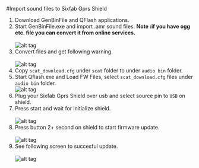 #Import sound files to Sixfab Gprs Shield

1. Download GenBinFile and QFlash applications.
2. Start GenBinFile.exe and import .amr sound files. **Note :if you have ogg etc. file you can convert it from online services.**<br/><br/>
  ![alt tag](https://raw.githubusercontent.com/sixfab/rpiShields/master/tutorials/tutorial9/images/1.png)
3. Convert files and get following warning.<br/><br/>
  ![alt tag](https://raw.githubusercontent.com/sixfab/rpiShields/master/tutorials/tutorial9/images/2.png)
4. Copy `scat_download.cfg` under `scat` folder to under `audio bin` folder.
5. Start Qflash.exe and Load FW Files, select `scat_download.cfg` files under `audio bin` folder.<br/>
  ![alt tag](https://raw.githubusercontent.com/sixfab/rpiShields/master/tutorials/tutorial9/images/3.png)
6. Plug your Sixfab Gprs Shield over usb and select source pin to `USB` on shield.
7. Press start and wait for initialize shield.<br/><br/>
  ![alt tag](https://raw.githubusercontent.com/sixfab/rpiShields/master/tutorials/tutorial9/images/4.png)
8. Press button 2+ second on shield to start firmware update.<br/><br/>
  ![alt tag](https://raw.githubusercontent.com/sixfab/rpiShields/master/tutorials/tutorial9/images/5.png)
9. See following screen to succesful update.<br/><br/>
  ![alt tag](https://raw.githubusercontent.com/sixfab/rpiShields/master/tutorials/tutorial9/images/6.png)
  
